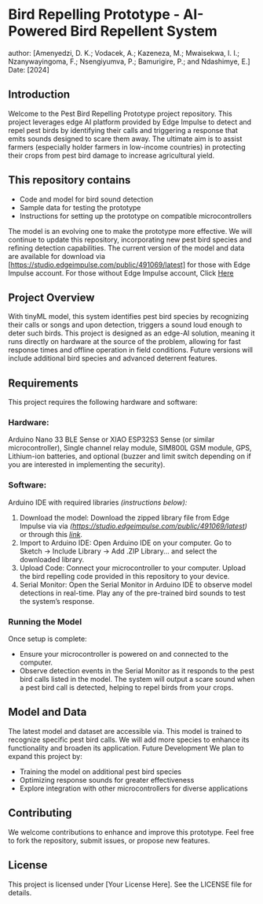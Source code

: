 # Bird Repelling Prototype - AI-Powered Bird Repellent System

author: [Amenyedzi, D. K.; Vodacek, A.; Kazeneza, M.; Mwaisekwa, I. I.; Nzanywayingoma, F.;
Nsengiyumva, P.; Bamurigire, P.; and Ndashimye, E.]
Date: [2024]

## Introduction
Welcome to the Pest Bird Repelling Prototype project repository. This project leverages edge AI
platform provided by Edge Impulse to detect and repel pest birds by identifying their calls and
triggering a response that emits sounds designed to scare them away. The ultimate aim is to
assist farmers (especially holder farmers in low-income countries) in protecting their crops from
pest bird damage to increase agricultural yield.

## This repository contains
* Code and model for bird sound detection
* Sample data for testing the prototype
* Instructions for setting up the prototype on compatible microcontrollers

The model is an evolving one to make the prototype more effective. We will continue to update
this repository, incorporating new pest bird species and refining detection capabilities. The
current version of the model and data are available for download via
[https://studio.edgeimpulse.com/public/491069/latest] for those with Edge Impulse account. For
those without Edge Impulse account, Click [Here](https://drive.google.com/drive/folders/1ea5hSRjF4oRSP3Ecxe8ZgFzBOGLZrBLS)

## Project Overview
With tinyML model, this system identifies pest bird species by recognizing their calls or songs
and upon detection, triggers a sound loud enough to deter such birds. This project is designed
as an edge-AI solution, meaning it runs directly on hardware at the source of the problem,
allowing for fast response times and offline operation in field conditions. Future versions will
include additional bird species and advanced deterrent features.

## Requirements
This project requires the following hardware and software:
### Hardware:
Arduino Nano 33 BLE Sense or XIAO ESP32S3 Sense (or similar microcontroller),
Single channel relay module, SIM800L GSM module, GPS, Lithium-ion batteries, and optional
(buzzer and limit switch depending on if you are interested in implementing the security).
### Software: 
Arduino IDE with required libraries _(instructions below):_

1. Download the model:
Download the zipped library file from Edge Impulse via via
_(https://studio.edgeimpulse.com/public/491069/latest)_ or through this _[link](https://drive.google.com/drive/folders/1ea5hSRjF4oRSP3Ecxe8ZgFzBOGLZrBLS)._
2. Import to Arduino IDE:
Open Arduino IDE on your computer.
Go to Sketch -> Include Library -> Add .ZIP Library... and select the downloaded library.
3. Upload Code:
Connect your microcontroller to your computer.
Upload the bird repelling code provided in this repository to your device.
4. Serial Monitor:
Open the Serial Monitor in Arduino IDE to observe model detections in real-time.
Play any of the pre-trained bird sounds to test the system’s response.

### Running the Model
Once setup is complete:
- Ensure your microcontroller is powered on and connected to the computer.
- Observe detection events in the Serial Monitor as it responds to the pest bird calls listed
in the model.
The system will output a scare sound when a pest bird call is detected, helping to repel
birds from your crops.

## Model and Data
The latest model and dataset are accessible via. This model is trained to recognize specific pest
bird calls. We will add more species to enhance its functionality and broaden its application.
Future Development
We plan to expand this project by:
- Training the model on additional pest bird species
- Optimizing response sounds for greater effectiveness
- Explore integration with other microcontrollers for diverse applications
  
## Contributing
We welcome contributions to enhance and improve this prototype. Feel free to fork the
repository, submit issues, or propose new features.

## License
This project is licensed under [Your License Here]. See the LICENSE file for details.
